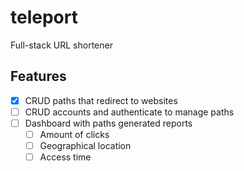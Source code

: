 # teleport

Full-stack URL shortener

## Features

- [x] CRUD paths that redirect to websites
- [ ] CRUD accounts and authenticate to manage paths
- [ ] Dashboard with paths generated reports
	- [ ] Amount of clicks
	- [ ] Geographical location
	- [ ] Access time